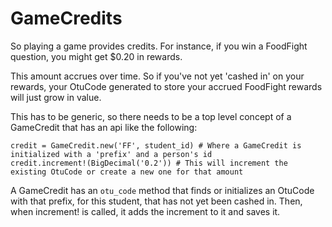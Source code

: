 # GameCredits

So playing a game provides credits.  For instance, if you win a FoodFight
question, you might get $0.20 in rewards.

This amount accrues over time.  So if you've not yet 'cashed in' on your
rewards, your OtuCode generated to store your accrued FoodFight rewards will
just grow in value.

This has to be generic, so there needs to be a top level concept of a GameCredit
that has an api like the following:

    credit = GameCredit.new('FF', student_id) # Where a GameCredit is initialized with a 'prefix' and a person's id
    credit.increment!(BigDecimal('0.2')) # This will increment the existing OtuCode or create a new one for that amount

A GameCredit has an `otu_code` method that finds or initializes an OtuCode with
that prefix, for this student, that has not yet been cashed in.  Then, when
increment! is called, it adds the increment to it and saves it.
